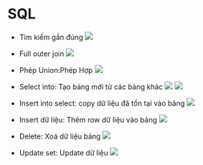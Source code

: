 # SQL
- Tìm kiếm gần đúng
![](https://i.imgur.com/PBw6MtP.png)

- Full outer join 
![](https://i.imgur.com/RKPyJk8.png)

- Phép Union:Phép Hợp 
![](https://i.imgur.com/OkgIrKS.png)

- Select into: Tạo bảng mới từ các bảng khác
![](https://i.imgur.com/IVQRoHR.png)
![](https://i.imgur.com/4ivQnCg.png)

- Insert into select: copy dữ liệu đã tồn tại vào bảng
![](https://i.imgur.com/0QNe1tt.png)

- Insert dữ liệu: Thêm row dữ liệu vào bảng
![](https://i.imgur.com/6SMIxCZ.png)

- Delete: Xoá dữ liệu bảng
![](https://i.imgur.com/IARByuN.png)

- Update set: Update dữ liệu
![](https://i.imgur.com/gCtFEHC.png)

